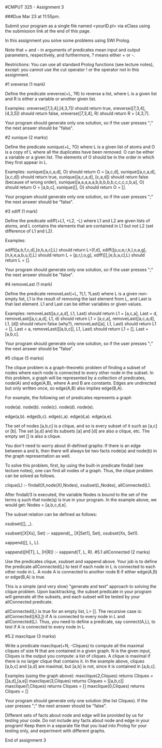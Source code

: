 #CMPUT 325 - Assignment 3

###Due Mar 23 at 11:55pm.

Submit your program as a single file named <yourID.pl> via eClass using the submission link at the end of this page.

In this assignment you solve some problems using SWI Prolog.

Note that + and - in arguments of predicates mean input and output parameters, respectively, and furthermore, ? means either + or -.

Restrictions: You can use all standard Prolog functions (see lecture notes), 
except: you cannot use the cut operator ! or the operator not in this assignment.

#1 xreverse (1 mark)

Define the predicate xreverse(+L, ?R) to reverse a list, where L is a given list and R is either a variable or another given list.

Examples: 
xreverse([7,3,4],[4,3,7]) should return true,
xreverse([7,3,4],[4,3,5]) should return false,
xreverse([7,3,4], R) should return R = [4,3,7].

Your program should generate only one solution, so if the user presses ";" the next answer should be "false".

#2 xunique (2 marks)

Define the predicate xunique(+L, ?O) where L is a given list of atoms and O is a copy of L where all the duplicates have been removed. O can be either a variable or a given list. The elements of O should be in the order in which they first appear in L.

Examples: 
xunique([a,c,a,d], O) should return O = [a,c,d], 
xunique([a,c,a,d], [a,c,d]) should return true, 
xunique([a,c,a,d], [c,a,d]) should return false (because of wrong order), 
xunique([a,a,a,a,a,b,b,b,b,b,c,c,c,c,b,a], O) should return O = [a,b,c], 
xunique([], O) should return O = [].

Your program should generate only one solution, so if the user presses ";" the next answer should be "false".

#3 xdiff (1 mark)

Define the predicate xdiff(+L1, +L2, -L) where L1 and L2 are given lists of atoms, and L contains the elements that are contained in L1 but not L2 (set difference of L1 and L2). 

Examples: 

xdiff([a,b,f,c,d],[e,b,a,c],L) should return L=[f,d], 
xdiff([p,u,e,r,k,l,o,a,g],[n,k,e,a,b,u,t],L) should return L = [p,r,l,o,g], 
xdiff([],[e,b,a,c],L) should return L = [].

Your program should generate only one solution, so if the user presses ";" the next answer should be "false".

#4 removeLast (1 mark)

Define the predicate removeLast(+L, ?L1, ?Last) where L is a given non-empty list, L1 is the result of removing the last element from L, and Last is that last element. L1 and Last can be either variables or given values.

Examples: 
removeLast([a,c,a,d], L1, Last) should return L1 = [a,c,a], Last = d, 
removeLast([a,c,a,d], L1, d) should return L1 = [a,c,a], 
removeLast([a,c,a,d], L1, [d]) should return false (why?), 
removeLast([a], L1, Last) should return L1 = [], Last = a, 
removeLast([[a,b,c]], L1, Last) should return L1 = [], Last = [a,b,c].

Your program should generate only one solution, so if the user presses ";" the next answer should be "false".

#5 clique (5 marks)

The clique problem is a graph-theoretic problem of finding a subset of nodes where each node is connected to every other node in the subset. In this problem, a graph will be represented by a collection of predicates, node(A) and edge(A,B), where A and B are constants. Edges are undirected but only written once, so edge(A,B) also implies edge(B,A).

For example, the following set of predicates represents a graph

node(a).
node(b).
node(c).
node(d).
node(e).

edge(a,b).
edge(b,c).
edge(c,a).
edge(d,a).
edge(a,e).


The set of nodes [a,b,c] is a clique, and so is every subset of it such as [a,c] or [b]. The set [a,d] and its subsets [a] and [d] are also a clique, etc. The empty set [] is also a clique.



You don't need to worry about ill-defined graphs: If there is an edge between a and b, then there will always be two facts node(a) and node(b) in the graph representation as well.

To solve this problem, first, by using the built-in predicate findall (see lecture notes), one can find all nodes of a graph. Thus, the clique problem can be solved as follows.

clique(L) :- findall(X,node(X),Nodes), xsubset(L,Nodes), allConnected(L).


After findall/3 is executed, the variable Nodes is bound to the set of the terms q such that node(q) is true in your program. In the example above, we would get: Nodes = [a,b,c,d,e].

The subset relation can be defined as follows:

xsubset([], _).

xsubset([X|Xs], Set) :- xappend(_, [X|Set1], Set), xsubset(Xs, Set1).

xappend([], L, L).

xappend([H|T], L, [H|R]) :- xappend(T, L, R).
#5.1 allConnected (2 marks)

Use the predicates clique, xsubset and xappend above. Your job is to define the predicate allConnected(L) to test if each node in L is connected to each other node in L. A node A is connected to another node B if either edge(A,B) or edge(B,A) is true.

This is a simple (and very slow) "generate and test" approach to solving the clique problem. Upon backtracking, the subset predicate in your program will generate all the subsets, and each subset will be tested by your allConnected predicate.

allConnected(L) is true for an empty list, L= []. The recursive case is: 
allConnected([A|L]) if A is connected to every node in L and allConnected(L). Thus, you need to define a predicate, say connect(A,L), to test if A is connected to every node in L.

#5.2 maxclique (3 marks)

Write a predicate maxclique(+N, -Cliques) to compute all the maximal cliques of size N that are contained in a given graph. N is the given input, Cliques is the output you compute: a list of cliques. A clique is maximal if there is no larger clique that contains it. In the example above, cliques [a,b,c] and [a,d] are maximal, but [a,b] is not, since it is contained in [a,b,c].

Examples (using the graph above): 
maxclique(2,Cliques) returns Cliques = [[a,d],[a,e]] 
maxclique(3,Cliques) returns Cliques = [[a,b,c]] 
maxclique(1,Cliques) returns Cliques = [] 
maxclique(0,Cliques) returns Cliques = []

Your program should generate only one solution (the list Cliques). If the user presses ";" the next answer should be "false".

Different sets of facts about node and edge will be provided by us for testing your code. Do not include any facts about node and edge in your program! Keep them in a separate file that you load into Prolog for your testing only, and experiment with different graphs.

End of assignment 3